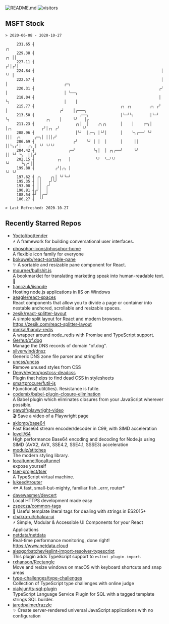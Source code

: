![README.md](https://github.com/Gerhut/Gerhut/workflows/README.md/badge.svg)
![visitors](https://visitors.vercel.app/Gerhut/Gerhut?token=8cf69d1f6813d272ef062726b6070c9be4ff72038cfe5a7ded7384a8da65d866)

## MSFT Stock

```
> 2020-06-08 - 2020-10-27

     231.65 ┤                                                            ╭╮                                      
     229.38 ┤                                                         ╭╮ ││                                      
     227.11 ┤                                                        ╭╯│╭╯│                                      
     224.84 ┤                                                        │ ╰╯ │                                      
     222.57 ┤                                                        │    │                         ╭─╮          
     220.31 ┤                                                       ╭╯    │                         │ ╰──╮       
     218.04 ┤                                                       │     ╰╮                        │    │       
     215.77 ┤                                      ╭╮ ╭╮        ╭╮ ╭╯      │                       ╭╯    │╭───╮  
     213.50 ┤                    ╭──╮              │╰─╯╰╮       │╰─╯       ╰╮                ╭╮    │     ╰╯   │╭ 
     211.23 ┤                  ╭╮│  │    ╭╮╭╮      │    │    ╭─╮│           │╭╮             ╭╯│╭╮ ╭╯          ╰╯ 
     208.96 ┤                  │╰╯  │╭─╮ │╰╯│      │    ╰╮╭──╯ ╰╯           │││  ╭╮      ╭─╮│ │││╭╯              
     206.69 ┤                 ╭╯    ╰╯ │ │  │      │     ││                 ││╰╮╭╯│   ╭╮ │ ╰╯ ╰╯╰╯               
     204.42 ┤               ╭─╯        ╰╮│  │ ╭╮╭──╯     ╰╯                 ││ ╰╯ ╰╮  ││╭╯                       
     202.15 ┤          ╭╮   │           ╰╯  ╰─╯╰╯                           ╰╯     ╰╮╭╯││                        
     199.88 ┤         ╭╯│╭╮ │                                                       ╰╯ ╰╯                        
     197.62 ┤ ╭╮    ╭╮│ ╰╯╰─╯                                                                                    
     195.35 ┤ ││   ╭╯╰╯                                                                                          
     193.08 ┤ ││  ╭╯                                                                                             
     190.81 ┤╭╯│  │                                                                                              
     188.54 ┼╯ │╭─╯                                                                                              
     186.27 ┤  ╰╯                                                                                                

> Last Refreshed: 2020-10-27
```

## Recently Starred Repos

- [Yoctol/bottender](https://github.com/Yoctol/bottender)  
  ⚡️ A framework for building conversational user interfaces.
- [phosphor-icons/phosphor-home](https://github.com/phosphor-icons/phosphor-home)  
  A flexible icon family for everyone
- [bokuweb/react-sortable-pane](https://github.com/bokuweb/react-sortable-pane)  
  :sparkles: A sortable and resizable pane component for React.
- [mourner/bullshit.js](https://github.com/mourner/bullshit.js)  
  A bookmarklet for translating marketing speak into human-readable text. :poop:
- [tjanczuk/iisnode](https://github.com/tjanczuk/iisnode)  
  Hosting node.js applications in IIS on Windows
- [aeagle/react-spaces](https://github.com/aeagle/react-spaces)  
  React components that allow you to divide a page or container into nestable anchored, scrollable and resizable spaces.
- [zesik/react-splitter-layout](https://github.com/zesik/react-splitter-layout)  
  A simple split layout for React and modern browsers. https://zesik.com/react-splitter-layout
- [mmkal/handy-redis](https://github.com/mmkal/handy-redis)  
  A wrapper around node_redis with Promise and TypeScript support.
- [Gerhut/of.dog](https://github.com/Gerhut/of.dog)  
  Manage the DNS records of domain "of.dog".
- [silverwind/dnsz](https://github.com/silverwind/dnsz)  
  Generic DNS zone file parser and stringifier
- [uncss/uncss](https://github.com/uncss/uncss)  
  Remove unused styles from CSS
- [DenyVeyten/postcss-deadcss](https://github.com/DenyVeyten/postcss-deadcss)  
  Plugin that helps to find dead CSS in stylesheets
- [smartprocure/futil-js](https://github.com/smartprocure/futil-js)  
  F(unctional) util(ities). Resistance is futile.
- [codemix/babel-plugin-closure-elimination](https://github.com/codemix/babel-plugin-closure-elimination)  
  A Babel plugin which eliminates closures from your JavaScript wherever possible.
- [qawolf/playwright-video](https://github.com/qawolf/playwright-video)  
  🎬 Save a video of a Playwright page
- [aklomp/base64](https://github.com/aklomp/base64)  
  Fast Base64 stream encoder/decoder in C99, with SIMD acceleration
- [lovell/64](https://github.com/lovell/64)  
  High performance Base64 encoding and decoding for Node.js using SIMD (AVX2, AVX, SSE4.2, SSE4.1, SSSE3) acceleration
- [modulz/stitches](https://github.com/modulz/stitches)  
  The modern styling library.
- [localtunnel/localtunnel](https://github.com/localtunnel/localtunnel)  
  expose yourself
- [tser-project/tser](https://github.com/tser-project/tser)  
  A TypeScript virtual machine.
- [lukeed/trouter](https://github.com/lukeed/trouter)  
  :fish: A fast, small-but-mighty, familiar fish...errr, router*
- [davewasmer/devcert](https://github.com/davewasmer/devcert)  
  Local HTTPS development made easy
- [zspecza/common-tags](https://github.com/zspecza/common-tags)  
  🔖 Useful template literal tags for dealing with strings in ES2015+
- [chakra-ui/chakra-ui](https://github.com/chakra-ui/chakra-ui)  
  ⚡️ Simple, Modular & Accessible UI Components for your React Applications
- [netdata/netdata](https://github.com/netdata/netdata)  
  Real-time performance monitoring, done right! https://www.netdata.cloud
- [alexgorbatchev/eslint-import-resolver-typescript](https://github.com/alexgorbatchev/eslint-import-resolver-typescript)  
  This plugin adds TypeScript support to `eslint-plugin-import`.
- [rxhanson/Rectangle](https://github.com/rxhanson/Rectangle)  
  Move and resize windows on macOS with keyboard shortcuts and snap areas
- [type-challenges/type-challenges](https://github.com/type-challenges/type-challenges)  
  Collection of TypeScript type challenges with online judge
- [xialvjun/ts-sql-plugin](https://github.com/xialvjun/ts-sql-plugin)  
  TypeScript Language Service Plugin for SQL with a tagged template strings SQL builder.
- [jaredpalmer/razzle](https://github.com/jaredpalmer/razzle)  
  ✨ Create server-rendered universal JavaScript applications with no configuration
